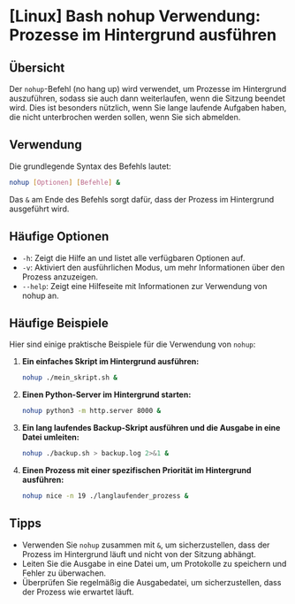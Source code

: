 # [Linux] Bash nohup Verwendung: Prozesse im Hintergrund ausführen

## Übersicht
Der `nohup`-Befehl (no hang up) wird verwendet, um Prozesse im Hintergrund auszuführen, sodass sie auch dann weiterlaufen, wenn die Sitzung beendet wird. Dies ist besonders nützlich, wenn Sie lange laufende Aufgaben haben, die nicht unterbrochen werden sollen, wenn Sie sich abmelden.

## Verwendung
Die grundlegende Syntax des Befehls lautet:

```bash
nohup [Optionen] [Befehle] &
```

Das `&` am Ende des Befehls sorgt dafür, dass der Prozess im Hintergrund ausgeführt wird.

## Häufige Optionen
- `-h`: Zeigt die Hilfe an und listet alle verfügbaren Optionen auf.
- `-v`: Aktiviert den ausführlichen Modus, um mehr Informationen über den Prozess anzuzeigen.
- `--help`: Zeigt eine Hilfeseite mit Informationen zur Verwendung von nohup an.

## Häufige Beispiele
Hier sind einige praktische Beispiele für die Verwendung von `nohup`:

1. **Ein einfaches Skript im Hintergrund ausführen:**

   ```bash
   nohup ./mein_skript.sh &
   ```

2. **Einen Python-Server im Hintergrund starten:**

   ```bash
   nohup python3 -m http.server 8000 &
   ```

3. **Ein lang laufendes Backup-Skript ausführen und die Ausgabe in eine Datei umleiten:**

   ```bash
   nohup ./backup.sh > backup.log 2>&1 &
   ```

4. **Einen Prozess mit einer spezifischen Priorität im Hintergrund ausführen:**

   ```bash
   nohup nice -n 19 ./langlaufender_prozess &
   ```

## Tipps
- Verwenden Sie `nohup` zusammen mit `&`, um sicherzustellen, dass der Prozess im Hintergrund läuft und nicht von der Sitzung abhängt.
- Leiten Sie die Ausgabe in eine Datei um, um Protokolle zu speichern und Fehler zu überwachen.
- Überprüfen Sie regelmäßig die Ausgabedatei, um sicherzustellen, dass der Prozess wie erwartet läuft.